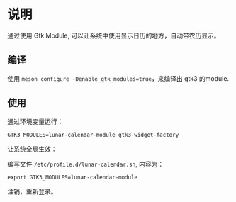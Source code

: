 # 说明

通过使用 Gtk Module, 可以让系统中使用显示日历的地方，自动带农历显示。

## 编译

使用 `meson configure -Denable_gtk_modules=true`，来编译出 gtk3 的module.

## 使用

通过环境变量运行：

```
GTK3_MODULES=lunar-calendar-module gtk3-widget-factory
```

让系统全局生效：

编写文件  `/etc/profile.d/lunar-calendar.sh`, 内容为：

```
export GTK3_MODULES=lunar-calendar-module
```

注销，重新登录。

